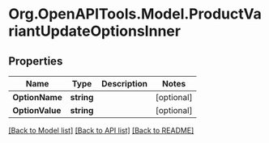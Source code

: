 # Org.OpenAPITools.Model.ProductVariantUpdateOptionsInner

## Properties

Name | Type | Description | Notes
------------ | ------------- | ------------- | -------------
**OptionName** | **string** |  | [optional] 
**OptionValue** | **string** |  | [optional] 

[[Back to Model list]](../README.md#documentation-for-models) [[Back to API list]](../README.md#documentation-for-api-endpoints) [[Back to README]](../README.md)

